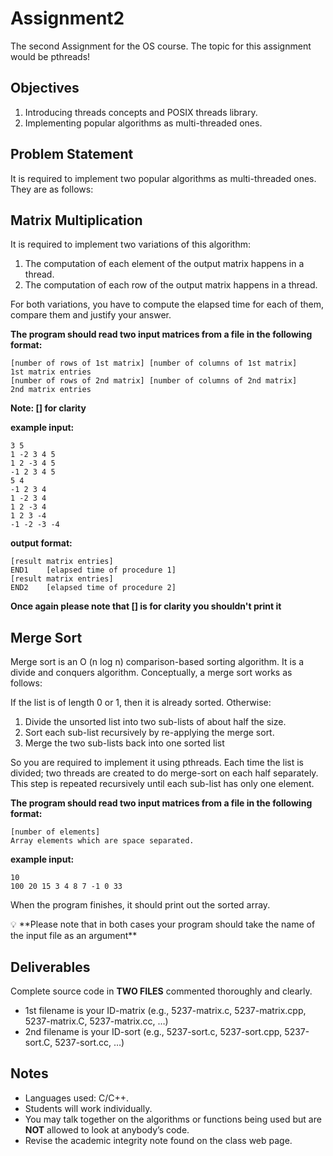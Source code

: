 # Assignment2
The second Assignment for the OS course. The topic for this assignment would be pthreads!


## Objectives

1. Introducing threads concepts and POSIX threads library.
2. Implementing popular algorithms as multi-threaded ones.

## Problem Statement

It is required to implement two popular algorithms as multi-threaded ones. They are as follows:

## Matrix Multiplication

It is required to implement two variations of this algorithm:

1. The computation of each element of the output matrix happens in a thread.
2. The computation of each row of the output matrix happens in a thread.

For both variations, you have to compute the elapsed time for each of them, compare them and justify your answer.

**The program should read two input matrices from a file in the following format:**

```
[number of rows of 1st matrix] [number of columns of 1st matrix]
1st matrix entries
[number of rows of 2nd matrix] [number of columns of 2nd matrix]
2nd matrix entries
```

**Note: [] for clarity** 

**example input:**

```
3 5
1 -2 3 4 5
1 2 -3 4 5
-1 2 3 4 5
5 4
-1 2 3 4
1 -2 3 4
1 2 -3 4
1 2 3 -4
-1 -2 -3 -4
```

**output format:**

```
[result matrix entries]
END1	[elapsed time of procedure 1]
[result matrix entries]
END2	[elapsed time of procedure 2]
```

**Once again please note that [] is for clarity you shouldn't print it**

## Merge Sort

Merge sort is an O (n log n) comparison-based sorting algorithm. It is a divide and conquers algorithm. Conceptually, a merge sort works as follows:

If the list is of length 0 or 1, then it is already sorted. Otherwise:

1. Divide the unsorted list into two sub-lists of about half the size.
2. Sort each sub-list recursively by re-applying the merge sort.
3. Merge the two sub-lists back into one sorted list

So you are required to implement it using pthreads. Each time the list is divided; two threads are created to do merge-sort on each half separately. This step is repeated recursively until each sub-list has only one element.

**The program should read two input matrices from a file in the following format:**

```
[number of elements]
Array elements which are space separated.
```

**example input:**

```
10
100 20 15 3 4 8 7 -1 0 33
```

 When the program finishes, it should print out the sorted array.

<aside>
💡 **Please note that in both cases your program should take the name of the input file as an argument**

</aside>

## Deliverables

Complete source code in **TWO FILES** commented thoroughly and clearly.

- 1st filename is your ID-matrix (e.g., 5237-matrix.c, 5237-matrix.cpp, 5237-matrix.C, 5237-matrix.cc, …)
- 2nd filename is your ID-sort (e.g., 5237-sort.c, 5237-sort.cpp, 5237-sort.C, 5237-sort.cc, …)

## Notes

- Languages used: C/C++.
- Students will work individually.
- You may talk together on the algorithms or functions being used but are **NOT** allowed to look at anybody’s code.
- Revise the academic integrity note found on the class web page.
